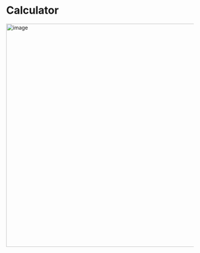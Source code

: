 # Calculator
<img width="600" alt="image" src="https://github.com/harsharaim/Calculator/assets/86067494/2bb84f5e-1cc5-4388-8a62-a265ba0e9be3">

